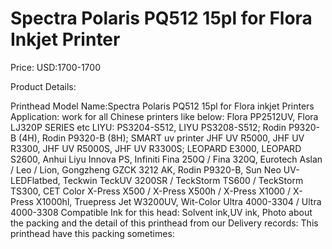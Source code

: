 # Spectra Polaris PQ512 15pl for Flora Inkjet Printer

Price: USD:1700-1700

Product Details:

Printhead Model Name:Spectra Polaris PQ512 15pl for
Flora inkjet Printers
Application: work for all Chinese printers like below:
Flora PP2512UV, Flora LJ320P SERIES etc
LIYU: PS3204-S512, LIYU PS3208-S512;
Rodin P9320-B (4H), Rodin P9320-B (8H);
SMART uv printer
JHF UV R5000, JHF UV R3300, JHF UV R5000S, JHF UV R3300S;
LEOPARD E3000, LEOPARD S2600,
Anhui Liyu Innova PS,
Infiniti Fina 250Q / Fina 320Q,
Eurotech Aslan / Leo / Lion,
Gongzheng GZCK 3212 AK,
Rodin P9320-B,
Sun Neo UV-LEDFlatbed,
Teckwin TeckUV 3200SR / TeckStorm TS600 / TeckStorm TS300, CET Color X-Press X500 / X-Press X500h / X-Press X1000 / X-Press X1000hl,
Truepress Jet W3200UV,
Wit-Color Ultra 4000-3304 / Ultra 4000-3308
Compatible Ink for this head: Solvent ink,UV ink,
Photo about the packing and the detail of this printhead from our Delivery records:
This printhead have this packing sometimes: